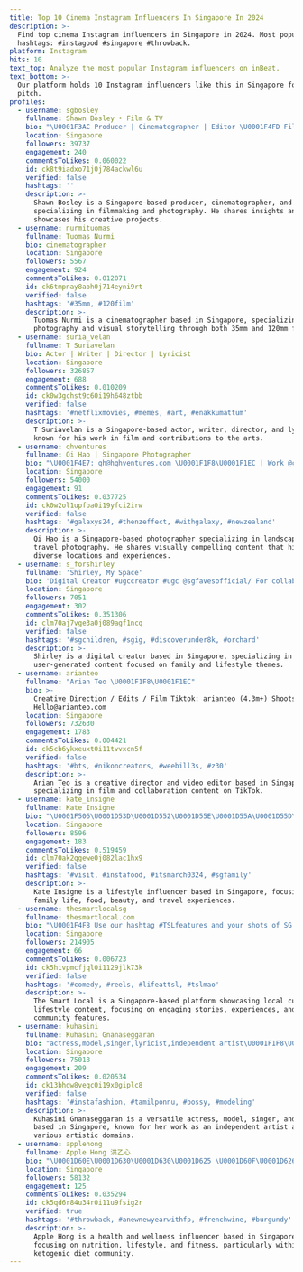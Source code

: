 ```yaml
---
title: Top 10 Cinema Instagram Influencers In Singapore In 2024
description: >-
  Find top cinema Instagram influencers in Singapore in 2024. Most popular
  hashtags: #instagood #singapore #throwback.
platform: Instagram
hits: 10
text_top: Analyze the most popular Instagram influencers on inBeat.
text_bottom: >-
  Our platform holds 10 Instagram influencers like this in Singapore for you to
  pitch.
profiles:
  - username: sgbosley
    fullname: Shawn Bosley • Film & TV
    bio: "\U0001F3AC Producer | Cinematographer | Editor \U0001F4FD Filmmaking & Photography \U0001F4E7 bosley.sg@gmail.com \U0001F447 Social Media \U0001F447"
    location: Singapore
    followers: 39737
    engagement: 240
    commentsToLikes: 0.060022
    id: ck8t9iadxo71j0j784ackwl6u
    verified: false
    hashtags: ''
    description: >-
      Shawn Bosley is a Singapore-based producer, cinematographer, and editor,
      specializing in filmmaking and photography. He shares insights and
      showcases his creative projects.
  - username: nurmituomas
    fullname: Tuomas Nurmi
    bio: cinematographer
    location: Singapore
    followers: 5567
    engagement: 924
    commentsToLikes: 0.012071
    id: ck6tmpnay8abh0j714eyni9rt
    verified: false
    hashtags: '#35mm, #120film'
    description: >-
      Tuomas Nurmi is a cinematographer based in Singapore, specializing in film
      photography and visual storytelling through both 35mm and 120mm formats.
  - username: suria_velan
    fullname: T Suriavelan
    bio: Actor | Writer | Director | Lyricist
    location: Singapore
    followers: 326857
    engagement: 688
    commentsToLikes: 0.010209
    id: ck0w3gchst9c60i19h648ztbb
    verified: false
    hashtags: '#netflixmovies, #memes, #art, #enakkumattum'
    description: >-
      T Suriavelan is a Singapore-based actor, writer, director, and lyricist,
      known for his work in film and contributions to the arts.
  - username: qhventures
    fullname: Qi Hao | Singapore Photographer
    bio: "\U0001F4E7: qh@hqhventures.com \U0001F1F8\U0001F1EC | Work @cratorsco"
    location: Singapore
    followers: 54000
    engagement: 91
    commentsToLikes: 0.037725
    id: ck0w2ol1upfba0i19yfci2irw
    verified: false
    hashtags: '#galaxys24, #thenzeffect, #withgalaxy, #newzealand'
    description: >-
      Qi Hao is a Singapore-based photographer specializing in landscape and
      travel photography. He shares visually compelling content that highlights
      diverse locations and experiences.
  - username: s_forshirley
    fullname: 'Shirley, My Space'
    bio: 'Digital Creator #ugccreator #ugc @sgfavesofficial/ For collab: DM'
    location: Singapore
    followers: 7051
    engagement: 302
    commentsToLikes: 0.351306
    id: clm70aj7vge3a0j089agf1ncq
    verified: false
    hashtags: '#sgchildren, #sgig, #discoverunder8k, #orchard'
    description: >-
      Shirley is a digital creator based in Singapore, specializing in
      user-generated content focused on family and lifestyle themes.
  - username: arianteo
    fullname: "Arian Teo \U0001F1F8\U0001F1EC"
    bio: >-
      Creative Direction / Edits / Film Tiktok: arianteo (4.3m+) Shoots/Collabs:
      Hello@arianteo.com
    location: Singapore
    followers: 732630
    engagement: 1783
    commentsToLikes: 0.004421
    id: ck5cb6ykxeuxt0i11tvvxcn5f
    verified: false
    hashtags: '#bts, #nikoncreators, #weebill3s, #z30'
    description: >-
      Arian Teo is a creative director and video editor based in Singapore,
      specializing in film and collaboration content on TikTok.
  - username: kate_insigne
    fullname: Kate Insigne
    bio: "\U0001F506\U0001D53D\U0001D552\U0001D55E\U0001D55A\U0001D55D\U0001D56A|\U0001D53D\U0001D560\U0001D560\U0001D555\U0001D55A\U0001D556|\U0001D543\U0001D55A\U0001D557\U0001D556\U0001D564\U0001D565\U0001D56A\U0001D55D\U0001D556|\U0001D539\U0001D556\U0001D552\U0001D566\U0001D565\U0001D56A|ℂ\U0001D560\U0001D560\U0001D55C\U0001D564 \U0001F37D #katehomemadediary #kateinsigneeats \U0001F506Mᴏᴍ ᴏғ #2boys @kengie_kaydee #kateinsigneactivities #kateinsignetravels"
    location: Singapore
    followers: 8596
    engagement: 183
    commentsToLikes: 0.519459
    id: clm70ak2qgewe0j082lac1hx9
    verified: false
    hashtags: '#visit, #instafood, #itsmarch0324, #sgfamily'
    description: >-
      Kate Insigne is a lifestyle influencer based in Singapore, focusing on
      family life, food, beauty, and travel experiences.
  - username: thesmartlocalsg
    fullname: thesmartlocal.com
    bio: "\U0001F4F8 Use our hashtag #TSLfeatures and your shots of SG may be featured!⁣ \U0001F4E9 For enquiries, email us at hello@thesmartlocal.com⁣ \U0001F447\U0001F3FB Click for full reads"
    location: Singapore
    followers: 214905
    engagement: 66
    commentsToLikes: 0.006723
    id: ck5hivpmcfjql0i1129jlk73k
    verified: false
    hashtags: '#comedy, #reels, #lifeattsl, #tslmao'
    description: >-
      The Smart Local is a Singapore-based platform showcasing local culture and
      lifestyle content, focusing on engaging stories, experiences, and
      community features.
  - username: kuhasini
    fullname: Kuhasini Gnanaseggaran
    bio: "actress,model,singer,lyricist,independent artist\U0001F1F8\U0001F1EC\U0001F1F2\U0001F1FE\U0001F1EE\U0001F1F3 DM for collab"
    location: Singapore
    followers: 75018
    engagement: 209
    commentsToLikes: 0.020534
    id: ck13bhdw8veqc0i19x0giplc8
    verified: false
    hashtags: '#instafashion, #tamilponnu, #bossy, #modeling'
    description: >-
      Kuhasini Gnanaseggaran is a versatile actress, model, singer, and lyricist
      based in Singapore, known for her work as an independent artist across
      various artistic domains.
  - username: applehong
    fullname: Apple Hong 洪乙心
    bio: "\U0001D60E\U0001D630\U0001D630\U0001D625 \U0001D60F\U0001D626\U0001D622\U0001D62D\U0001D635\U0001D629 \U0001D60E\U0001D630\U0001D630\U0001D625 \U0001D60D\U0001D630\U0001D630\U0001D625 \U0001D60E\U0001D630\U0001D630\U0001D625 \U0001D613\U0001D62A\U0001D627\U0001D626\U0001F483 https://www.facebook.com/applehongyixin \U0001F441 @ilash.sg discount code: APPLEHONG20 \U0001F9DC\U0001F3FB‍♀️ #Keto @ketosis.healthclub"
    location: Singapore
    followers: 58132
    engagement: 125
    commentsToLikes: 0.035294
    id: ck5qd6r84u34r0i11u9fsig2r
    verified: true
    hashtags: '#throwback, #anewnewyearwithfp, #frenchwine, #burgundy'
    description: >-
      Apple Hong is a health and wellness influencer based in Singapore,
      focusing on nutrition, lifestyle, and fitness, particularly within the
      ketogenic diet community.
---
```


